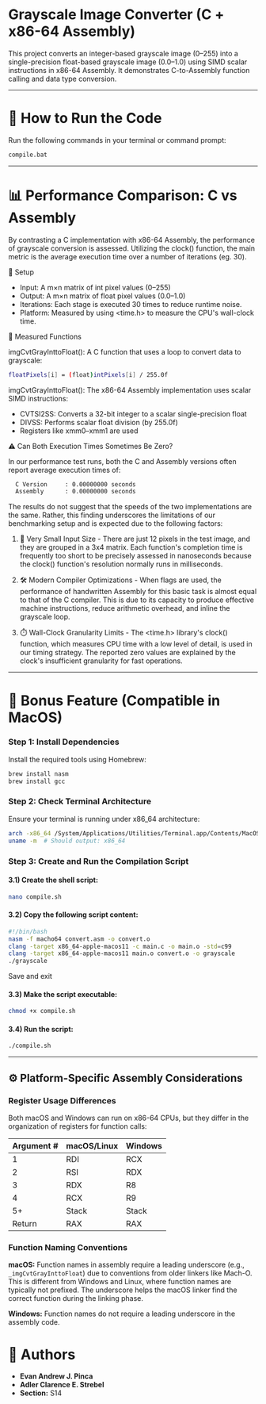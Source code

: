 # Grayscale Image Converter (C + x86-64 Assembly)

This project converts an integer-based grayscale image (0–255) into a single-precision float-based grayscale image (0.0–1.0) using SIMD scalar instructions in x86-64 Assembly. It demonstrates C-to-Assembly function calling and data type conversion.

---

# 🔧 How to Run the Code

Run the following commands in your terminal or command prompt:

```bash
compile.bat

```
---
# 📊 Performance Comparison: C vs Assembly

By contrasting a C implementation with x86-64 Assembly, the performance of grayscale conversion is assessed. Utilizing the clock() function, the main metric is the average execution time over a number of iterations (eg. 30).

🔁 Setup
- Input: A m×n matrix of int pixel values (0–255)
- Output: A m×n matrix of float pixel values (0.0–1.0)
- Iterations: Each stage is executed 30 times to reduce runtime noise.
- Platform: Measured by using <time.h> to measure the CPU's wall-clock time.

🧪 Measured Functions

imgCvtGrayInttoFloat(): A C function that uses a loop to convert data to grayscale:
```bash
floatPixels[i] = (float)intPixels[i] / 255.0f
```
imgCvtGrayInttoFloat():
The x86-64 Assembly implementation uses scalar SIMD instructions:
  - CVTSI2SS: Converts a 32-bit integer to a scalar single-precision float
  - DIVSS: Performs scalar float division (by 255.0f)
  - Registers like xmm0–xmm1 are used

⚠️ Can Both Execution Times Sometimes Be Zero?

In our performance test runs, both the C and Assembly versions often report average execution times of:
```bash
  C Version     : 0.00000000 seconds  
  Assembly      : 0.00000000 seconds
```
The results do not suggest that the speeds of the two implementations are the same. Rather, this finding underscores the limitations of our benchmarking setup and is expected due to the following factors:
1. 🧮 Very Small Input Size - There are just 12 pixels in the test image, and they are grouped in a 3x4 matrix. Each function's completion time is frequently too short to be precisely assessed in nanoseconds because the clock() function's resolution normally runs in milliseconds.

2. 🛠️ Modern Compiler Optimizations - When flags are used, the performance of handwritten Assembly for this basic task is almost equal to that of the C compiler. This is due to its capacity to produce effective machine instructions, reduce arithmetic overhead, and inline the grayscale loop.

3. ⏱️ Wall-Clock Granularity Limits - The <time.h> library's clock() function, which measures CPU time with a low level of detail, is used in our timing strategy. The reported zero values are explained by the clock's insufficient granularity for fast operations.

---

# 💭 Bonus Feature (Compatible in MacOS)

### Step 1: Install Dependencies

Install the required tools using Homebrew:

```bash
brew install nasm
brew install gcc
```

### Step 2: Check Terminal Architecture

Ensure your terminal is running under x86_64 architecture:

```bash
arch -x86_64 /System/Applications/Utilities/Terminal.app/Contents/MacOS/Terminal
uname -m  # Should output: x86_64
```

### Step 3: Create and Run the Compilation Script
#### 3.1) Create the shell script:

```bash
nano compile.sh
```

#### 3.2) Copy the following script content:

```bash
#!/bin/bash
nasm -f macho64 convert.asm -o convert.o
clang -target x86_64-apple-macos11 -c main.c -o main.o -std=c99
clang -target x86_64-apple-macos11 main.o convert.o -o grayscale
./grayscale
```

Save and exit 

#### 3.3) Make the script executable:

```bash
chmod +x compile.sh
```

#### 3.4) Run the script:

```bash
./compile.sh
```

---

## ⚙️ Platform-Specific Assembly Considerations

### Register Usage Differences

Both macOS and Windows can run on x86-64 CPUs, but they differ in the organization of registers for function calls:

| Argument # | macOS/Linux | Windows |
|------------|-------------|---------|
| 1          | RDI         | RCX     |
| 2          | RSI         | RDX     |
| 3          | RDX         | R8      |
| 4          | RCX         | R9      |
| 5+         | Stack       | Stack   |
| Return     | RAX         | RAX     |

### Function Naming Conventions

**macOS:** Function names in assembly require a leading underscore (e.g., `_imgCvtGrayInttoFloat`) due to conventions from older linkers like Mach-O. This is different from Windows and Linux, where function names are typically not prefixed. The underscore helps the macOS linker find the correct function during the linking phase.

**Windows:** Function names do not require a leading underscore in the assembly code.

# 👥 Authors

- **Evan Andrew J. Pinca**  
- **Adler Clarence E. Strebel**  
- **Section:** S14
